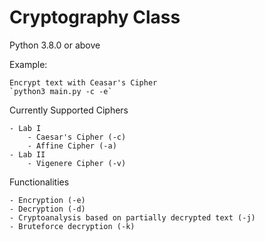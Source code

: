 # Cryptography Class

Python 3.8.0 or above

Example:

    Encrypt text with Ceasar's Cipher
    `python3 main.py -c -e`


Currently Supported Ciphers

    - Lab I
        - Caesar's Cipher (-c)
        - Affine Cipher (-a)
    - Lab II
        - Vigenere Cipher (-v)

Functionalities

    - Encryption (-e)
    - Decryption (-d)
    - Cryptoanalysis based on partially decrypted text (-j)
    - Bruteforce decryption (-k)